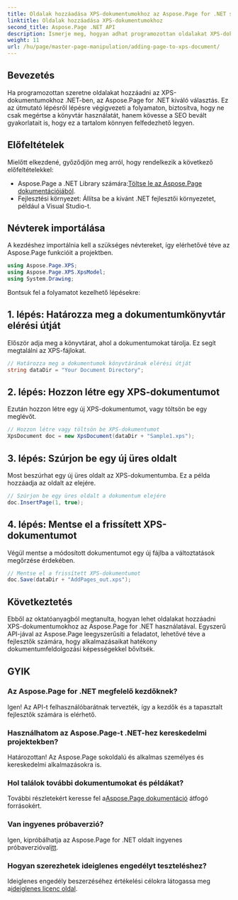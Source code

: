 ```yaml
---
title: Oldalak hozzáadása XPS-dokumentumokhoz az Aspose.Page for .NET segítségével
linktitle: Oldalak hozzáadása XPS-dokumentumokhoz
second_title: Aspose.Page .NET API
description: Ismerje meg, hogyan adhat programozottan oldalakat XPS-dokumentumokhoz az Aspose.Page for .NET használatával. Ez az átfogó útmutató az előfeltételeket, a kódpéldákat és a GYIK-et tartalmazza.
weight: 11
url: /hu/page/master-page-manipulation/adding-page-to-xps-document/
---
```

## Bevezetés

Ha programozottan szeretne oldalakat hozzáadni az XPS-dokumentumokhoz .NET-ben, az Aspose.Page for .NET kiváló választás. Ez az útmutató lépésről lépésre végigvezeti a folyamaton, biztosítva, hogy ne csak megértse a könyvtár használatát, hanem kövesse a SEO bevált gyakorlatait is, hogy ez a tartalom könnyen felfedezhető legyen.

## Előfeltételek

Mielőtt elkezdené, győződjön meg arról, hogy rendelkezik a következő előfeltételekkel:

-  Aspose.Page a .NET Library számára:[Töltse le az Aspose.Page dokumentációjából](https://reference.aspose.com/page/net/).
- Fejlesztési környezet: Állítsa be a kívánt .NET fejlesztői környezetet, például a Visual Studio-t.

## Névterek importálása

A kezdéshez importálnia kell a szükséges névtereket, így elérhetővé téve az Aspose.Page funkcióit a projektben.

```csharp
using Aspose.Page.XPS;
using Aspose.Page.XPS.XpsModel;
using System.Drawing;
```

Bontsuk fel a folyamatot kezelhető lépésekre:

## 1. lépés: Határozza meg a dokumentumkönyvtár elérési útját

Először adja meg a könyvtárat, ahol a dokumentumokat tárolja. Ez segít megtalálni az XPS-fájlokat.

```csharp
// Határozza meg a dokumentumok könyvtárának elérési útját
string dataDir = "Your Document Directory";
```

## 2. lépés: Hozzon létre egy XPS-dokumentumot

Ezután hozzon létre egy új XPS-dokumentumot, vagy töltsön be egy meglévőt.

```csharp
// Hozzon létre vagy töltsön be XPS-dokumentumot
XpsDocument doc = new XpsDocument(dataDir + "Sample1.xps");
```

## 3. lépés: Szúrjon be egy új üres oldalt

Most beszúrhat egy új üres oldalt az XPS-dokumentumba. Ez a példa hozzáadja az oldalt az elejére.

```csharp
// Szúrjon be egy üres oldalt a dokumentum elejére
doc.InsertPage(1, true);
```

## 4. lépés: Mentse el a frissített XPS-dokumentumot

Végül mentse a módosított dokumentumot egy új fájlba a változtatások megőrzése érdekében.

```csharp
// Mentse el a frissített XPS-dokumentumot
doc.Save(dataDir + "AddPages_out.xps");
```

## Következtetés

Ebből az oktatóanyagból megtanulta, hogyan lehet oldalakat hozzáadni XPS-dokumentumokhoz az Aspose.Page for .NET használatával. Egyszerű API-jával az Aspose.Page leegyszerűsíti a feladatot, lehetővé téve a fejlesztők számára, hogy alkalmazásaikat hatékony dokumentumfeldolgozási képességekkel bővítsék.

## GYIK

### Az Aspose.Page for .NET megfelelő kezdőknek?

Igen! Az API-t felhasználóbarátnak tervezték, így a kezdők és a tapasztalt fejlesztők számára is elérhető.

### Használhatom az Aspose.Page-t .NET-hez kereskedelmi projektekben?

Határozottan! Az Aspose.Page sokoldalú és alkalmas személyes és kereskedelmi alkalmazásokra is.

### Hol találok további dokumentumokat és példákat?

 További részletekért keresse fel a[Aspose.Page dokumentáció](https://reference.aspose.com/page/net/) átfogó forrásokért.

### Van ingyenes próbaverzió?

 Igen, kipróbálhatja az Aspose.Page for .NET oldalt ingyenes próbaverzióval[itt](https://releases.aspose.com/).

### Hogyan szerezhetek ideiglenes engedélyt teszteléshez?

 Ideiglenes engedély beszerzéséhez értékelési célokra látogassa meg a[ideiglenes licenc oldal](https://purchase.conholdate.com/temporary-license/).